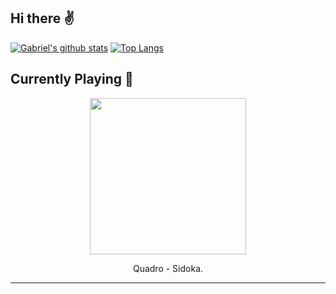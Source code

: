 ## Hi there :v: 
[![Gabriel's github stats](https://github-readme-stats.vercel.app/api?username=gajalves&show_icons=true&theme=dark)](https://github.com/anuraghazra/github-readme-stats)
[![Top Langs](https://github-readme-stats.vercel.app/api/top-langs/?username=gajalves&layout=compact&theme=dark)](https://github.com/anuraghazra/github-readme-stats)
## Currently Playing :musical_note: 
<p align="center"><img width="250" src="https://i.scdn.co/image/ab67616d0000b2733986c93cca2fd7c8d34bf7ba"></p><p align="center"> Quadro - Sidoka. </p>
 
---
